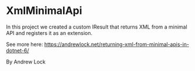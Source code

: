 # XmlMinimalApi

In this project we created a custom IResult that returns XML from a minimal API and registers it as an extension.

See more here: https://andrewlock.net/returning-xml-from-minimal-apis-in-dotnet-6/

By Andrew Lock

